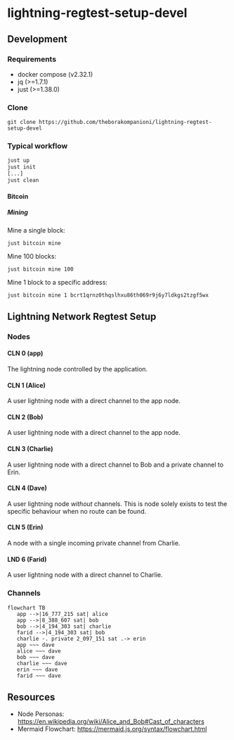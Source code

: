 lightning-regtest-setup-devel
===

## Development

### Requirements
- docker compose (v2.32.1)
- jq (>=1.7.1)
- just (>=1.38.0)

### Clone
```
git clone https://github.com/theborakompanioni/lightning-regtest-setup-devel
```

### Typical workflow
```bash
just up
just init
[...]
just clean
```

#### Bitcoin

##### Mining
Mine a single block:
```shell
just bitcoin mine
```

Mine 100 blocks:
```shell
just bitcoin mine 100
```

Mine 1 block to a specific address:
```shell
just bitcoin mine 1 bcrt1qrnz0thqslhxu86th069r9j6y7ldkgs2tzgf5wx
```


## Lightning Network Regtest Setup
### Nodes
#### CLN 0 (app)
The lightning node controlled by the application.

#### CLN 1 (Alice)
A user lightning node with a direct channel to the app node.

#### CLN 2 (Bob)
A user lightning node with a direct channel to the app node.

#### CLN 3 (Charlie)
A user lightning node with a direct channel to Bob and a private channel to Erin.

#### CLN 4 (Dave)
A user lightning node _without_ channels.
This is node solely exists to test the specific behaviour when no route can be found.

#### CLN 5 (Erin)
A node with a single incoming private channel from Charlie.

#### LND 6 (Farid)
A user lightning node with a direct channel to Charlie.


### Channels
```mermaid
flowchart TB
   app -->|16_777_215 sat| alice
   app -->|8_388_607 sat| bob
   bob -->|4_194_303 sat| charlie
   farid -->|4_194_303 sat| bob
   charlie -. private 2_097_151 sat .-> erin
   app ~~~ dave
   alice ~~~ dave
   bob ~~~ dave
   charlie ~~~ dave
   erin ~~~ dave
   farid ~~~ dave
```


## Resources
- Node Personas: https://en.wikipedia.org/wiki/Alice_and_Bob#Cast_of_characters
- Mermaid Flowchart: https://mermaid.js.org/syntax/flowchart.html
